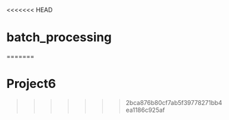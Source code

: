 <<<<<<< HEAD
# batch_processing
=======
# Project6
>>>>>>> 2bca876b80cf7ab5f39778271bb4ea1186c925af
